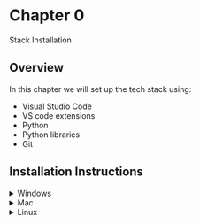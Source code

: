 # Chapter 0

Stack Installation

## Overview

In this chapter we will set up the tech stack using:
- Visual Studio Code
- VS code extensions
- Python
- Python libraries
- Git


## Installation Instructions
<details>
  <summary>Windows</summary>
  
### VS Code
- [Text based instructions](https://code.visualstudio.com/docs/setup/windows)
- [Video instructions](https://www.youtube.com/watch?v=MlIzFUI1QGA)
### Python
- [Text based instruction] (https://www.python.org/downloads/)
- [Video instructions](https://www.youtube.com/watch?v=Kn1HF3oD19c)
### VS Code Extensions
- [Text based instructions](https://code.visualstudio.com/docs/languages/python)
- [Video instructions](https://www.youtube.com/watch?v=Z3i04RoI9Fk)
</details>

<details>
  <summary>Mac</summary>
  
### VS Code
- [Text based instructions](https://code.visualstudio.com/docs/setup/mac)
- [Video instructions](https://www.youtube.com/watch?v=bJaBHGKHv9A)
### Python
- [Text based instruction] (https://www.python.org/downloads/)
- [Video instructions](https://www.youtube.com/watch?v=M323OL6K5vs)
### VS Code Extensions
- [Text based instructions](https://code.visualstudio.com/docs/languages/python)
- [Video instructions](https://www.youtube.com/watch?v=Z3i04RoI9Fk)
</details>

<details>
  <summary>Linux</summary>
  
### VS Code
- [Text based instructions](https://code.visualstudio.com/docs/setup/linux)
- [Video instructions](https://www.youtube.com/watch?v=Y1fei1mzP7Q)
### Python
- [Text based instruction] (https://www.python.org/downloads/)
- [Video instructions](https://www.youtube.com/watch?v=Br2xt6B57SA)
### VS Code Extensions
- [Text based instructions](https://code.visualstudio.com/docs/languages/python)
- [Video instructions](https://www.youtube.com/watch?v=Z3i04RoI9Fk)
</details>
